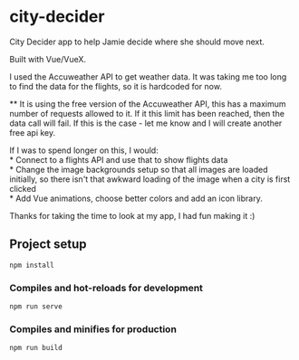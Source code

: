 # city-decider

City Decider app to help Jamie decide where she should move next. 

Built with Vue/VueX.

I used the Accuweather API to get weather data. It was taking me too long to find the data for the flights, so it is hardcoded for now.

** It is using the free version of the Accuweather API, this has a maximum number of requests allowed to it. If it this limit has been reached, then the data call will fail. If this is the case - let me know and I will create another free api key.

If I was to spend longer on this, I would:  
    * Connect to a flights API and use that to show flights data  
    * Change the image backgrounds setup so that all images are loaded initially, so there isn't that awkward loading of the image when a city is first clicked  
    * Add Vue animations, choose better colors and add an icon library.

Thanks for taking the time to look at my app, I had fun making it :)

## Project setup
```
npm install
```

### Compiles and hot-reloads for development
```
npm run serve
```

### Compiles and minifies for production
```
npm run build
```

